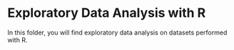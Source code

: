 # Exploratory Data Analysis with R

In this folder, you will find exploratory data analysis on datasets performed with R.
